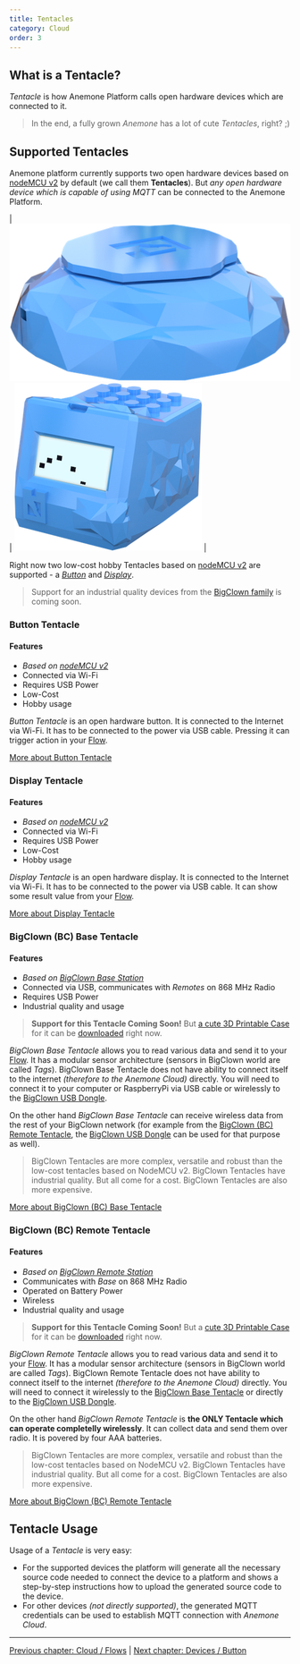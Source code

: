 ```yaml
---
title: Tentacles
category: Cloud
order: 3
---
```


## What is a Tentacle?

*Tentacle* is how Anemone Platform calls open hardware devices which are connected to it.

> In the end, a fully grown *Anemone* has a lot of cute *Tentacles*, right? ;)

## Supported Tentacles

Anemone platform currently supports two open hardware devices based on [nodeMCU v2](https://www.seeedstudio.com/NodeMCU-v2-Lua-based-ESP8266-development-kit-p-2415.html) by default (we call them **Tentacles**). But *any open hardware device which is capable of using MQTT* can be connected to the Anemone Platform.

| ![Button Tentacle](/images/button_tentacle_small.png) | ![Display Tentacle](/images/display_tentacle_small.png) |


Right now two low-cost hobby Tentacles based on [nodeMCU v2](https://www.seeedstudio.com/NodeMCU-v2-Lua-based-ESP8266-development-kit-p-2415.html) are supported - a [*Button*](/devices/button) and [*Display*](/devices/display).

> Support for an industrial quality devices from the [BigClown family](https://www.bigclown.com/) is coming soon.

### Button Tentacle

#### Features
* *Based on [nodeMCU v2](https://www.seeedstudio.com/NodeMCU-v2-Lua-based-ESP8266-development-kit-p-2415.html)*
* Connected via Wi-Fi
* Requires USB Power
* Low-Cost
* Hobby usage

*Button Tentacle* is an open hardware button. It is connected to the Internet via Wi-Fi. It has to be connected to the power via USB cable. Pressing it can trigger action in your [Flow](/cloud/flows).

[More about Button Tentacle <i class="fa fa-arrow-right" aria-hidden="true"></i>](/devices/button)

### Display Tentacle

#### Features
* *Based on [nodeMCU v2](https://www.seeedstudio.com/NodeMCU-v2-Lua-based-ESP8266-development-kit-p-2415.html)*
* Connected via Wi-Fi
* Requires USB Power
* Low-Cost
* Hobby usage

*Display Tentacle* is an open hardware display. It is connected to the Internet via Wi-Fi. It has to be connected to the power via USB cable. It can show some result value from your [Flow](/cloud/flows).

[More about Display Tentacle <i class="fa fa-arrow-right" aria-hidden="true"></i>](/devices/display)

### BigClown (BC) Base Tentacle

#### Features
* *Based on [BigClown Base Station](https://shop.bigclown.com/modules/)*
* Connected via USB, communicates with *Remotes* on 868 MHz Radio
* Requires USB Power
* Industrial quality and usage

> **Support for this Tentacle Coming Soon!** But [a cute 3D Printable Case](https://www.thingiverse.com/thing:2679107) for it can be [downloaded](https://www.thingiverse.com/thing:2679107) right now.

*BigClown Base Tentacle* allows you to read various data and send it to your [Flow](/cloud/flows). It has a modular sensor architecture (sensors in BigClown world are called *Tags*). BigClown Base Tentacle does not have ability to connect itself to the internet *(therefore to the Anemone Cloud)* directly. You will need to connect it to your computer or RaspberryPi via USB cable or wirelessly to the [BigClown USB Dongle](https://shop.bigclown.com/usb-dongle/).

On the other hand *BigClown Base Tentacle* can receive wireless data from the rest of your BigClown network (for example from the [BigClown (BC) Remote Tentacle](#bigclown-bc-remote-tentacle), the [BigClown USB Dongle](https://shop.bigclown.com/usb-dongle/) can be used for that purpose as well).

> BigClown Tentacles are more complex, versatile and robust than the low-cost tentacles based on NodeMCU v2. BigClown Tentacles have industrial quality. But all come for a cost. BigClown Tentacles are also more expensive.

[More about BigClown (BC) Base Tentacle <i class="fa fa-arrow-right" aria-hidden="true"></i>](/devices/bc_base)

### BigClown (BC) Remote Tentacle

#### Features
* *Based on [BigClown Remote Station](https://shop.bigclown.com/modules/)*
* Communicates with *Base* on 868 MHz Radio
* Operated on Battery Power
* Wireless
* Industrial quality and usage

> **Support for this Tentacle Coming Soon!** But a [cute 3D Printable Case](https://www.thingiverse.com/thing:2698754) for it can be [downloaded](https://www.thingiverse.com/thing:2698754) right now.

*BigClown Remote Tentacle* allows you to read various data and send it to your [Flow](/cloud/flows). It has a modular sensor architecture (sensors in BigClown world are called *Tags*). BigClown Remote Tentacle does not have ability to connect itself to the internet *(therefore to the Anemone Cloud)* directly. You will need to connect it wirelessly to the [BigClown Base Tentacle](#bigclown-bc-base-tentacle) or directly to the [BigClown USB Dongle](https://shop.bigclown.com/usb-dongle/).

On the other hand *BigClown Remote Tentacle* is **the ONLY Tentacle which can operate completelly wirelessly**. It can collect data and send them over radio. It is povered by four AAA batteries.

> BigClown Tentacles are more complex, versatile and robust than the low-cost tentacles based on NodeMCU v2. BigClown Tentacles have industrial quality. But all come for a cost. BigClown Tentacles are also more expensive.

[More about BigClown (BC) Remote Tentacle <i class="fa fa-arrow-right" aria-hidden="true"></i>](/devices/bc_remote)

## Tentacle Usage

Usage of a *Tentacle* is very easy:

* For the supported devices the platform will generate all the necessary source code needed to connect the device to a platform and shows a step-by-step instructions how to upload the generated source code to the device.
* For other devices *(not directly supported)*, the generated MQTT credentials can be used to establish MQTT connection with *Anemone Cloud*.

-----

[<i class="fa fa-arrow-left" aria-hidden="true"></i> Previous chapter: Cloud / Flows](/cloud/flows) | [Next chapter: Devices / Button <i class="fa fa-arrow-right" aria-hidden="true"></i>](/devices/button)
